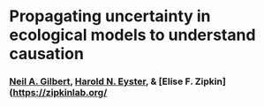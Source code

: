 # Propagating uncertainty in ecological models to understand causation 

### [Neil A. Gilbert](https://gilbertecology.com), [Harold N. Eyster](http://eyster.com/), & [Elise F. Zipkin](https://zipkinlab.org/
